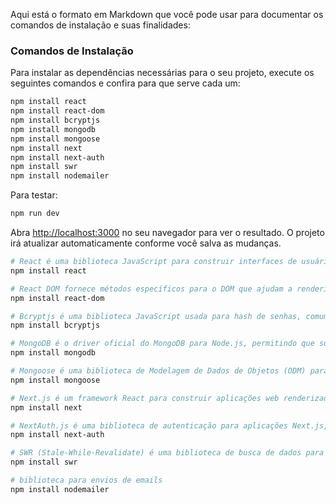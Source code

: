 Aqui está o formato em Markdown que você pode usar para documentar os comandos de instalação e suas finalidades:


### Comandos de Instalação 

Para instalar as dependências necessárias para o seu projeto, execute os seguintes comandos e confira para que serve cada um:

```bash
npm install react
npm install react-dom
npm install bcryptjs
npm install mongodb
npm install mongoose
npm install next
npm install next-auth
npm install swr
npm install nodemailer
```

Para testar:

```bash
npm run dev
```

Abra [http://localhost:3000](http://localhost:3000) no seu navegador para ver o resultado. O projeto irá atualizar automaticamente conforme você salva as mudanças.

```bash
# React é uma biblioteca JavaScript para construir interfaces de usuário, principalmente para aplicações de página única.
npm install react

# React DOM fornece métodos específicos para o DOM que ajudam a renderizar uma aplicação React na web.
npm install react-dom

# Bcryptjs é uma biblioteca JavaScript usada para hash de senhas, comumente utilizada em sistemas de autenticação.
npm install bcryptjs

# MongoDB é o driver oficial do MongoDB para Node.js, permitindo que sua aplicação se conecte e interaja com bancos de dados MongoDB.
npm install mongodb

# Mongoose é uma biblioteca de Modelagem de Dados de Objetos (ODM) para MongoDB e Node.js que simplifica as interações com o banco de dados.
npm install mongoose

# Next.js é um framework React para construir aplicações web renderizadas no servidor (SSR) e estáticas.
npm install next

# NextAuth.js é uma biblioteca de autenticação para aplicações Next.js, oferecendo suporte para OAuth, email e outros métodos de autenticação.
npm install next-auth

# SWR (Stale-While-Revalidate) é uma biblioteca de busca de dados para React, desenvolvida pela Vercel, oferecendo recursos como cache e revalidação.
npm install swr

# biblioteca para envios de emails
npm install nodemailer
```